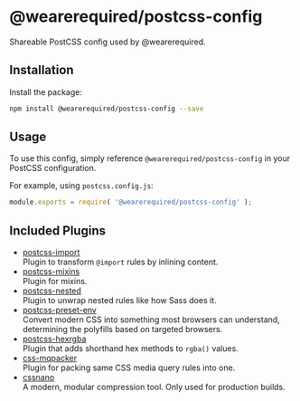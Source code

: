 # @wearerequired/postcss-config

Shareable PostCSS config used by @wearerequired.

## Installation

Install the package:

```bash
npm install @wearerequired/postcss-config --save
```

## Usage

To use this config, simply reference `@wearerequired/postcss-config` in your PostCSS configuration.

For example, using `postcss.config.js`:

```js
module.exports = require( '@wearerequired/postcss-config' );
```

## Included Plugins

* [postcss-import](https://github.com/postcss/postcss-import)  
  Plugin to transform `@import` rules by inlining content.
* [postcss-mixins](https://github.com/postcss/postcss-mixins)  
  Plugin for mixins.
* [postcss-nested](https://github.com/postcss/postcss-nested)  
  Plugin to unwrap nested rules like how Sass does it.
* [postcss-preset-env](https://github.com/csstools/postcss-preset-env)  
  Convert modern CSS into something most browsers can understand, determining the polyfills based on targeted browsers.
* [postcss-hexrgba](https://github.com/seaneking/postcss-hexrgba)  
  Plugin that adds shorthand hex methods to `rgba()` values.
* [css-mqpacker](https://github.com/hail2u/node-css-mqpacker)  
  Plugin for packing same CSS media query rules into one.
* [cssnano](https://github.com/cssnano/cssnano)  
  A modern, modular compression tool. Only used for production builds.
